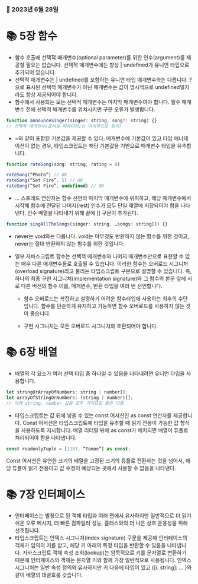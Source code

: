 ### 📅 2023년 6월 28일

# 📚 5장 함수
- 함수 호출에 선택적 매개변수(optional parameter)를 위한 인수(argument)를 제공할 필요는 없습니다. 선택적 매개변수에는 항상 | undefined가 유니언 타입으로 추가되어 있습니다.
- 선택적 매개변수는 | undefined를 포함하는 유니언 타입 매개변수와는 다릅니다. ?으로 표시된 선택적 매개변수가 아닌 매개변수는 값이 명시적으로 undefined일지라도 항상 제공되어야 합니다.
- 함수에서 사용되는 모든 선택적 매개변수는 마지막 매개변수여야 합니다. 필수 매개변수 전에 선택적 매개변수를 위치시키면 구문 오류가 발생합니다.
```jsx
function announceSinger(singer: string, song?: string) {}
// 선택적 매개변수(옵셔널 파라미터)는 마지막으로 위치!
```
- =와 같이 포함된 기본값을 제공할 수 있다. 매개변수에 기본값이 있고 타입 애너테이션이 없는 경우, 타입스크립트는 해당 기본값을 기반으로 매개변수 타입을 유추합니다. 
```jsx
function rateSong(song: string, rating = 0)

rateSong(“Photo”) // OK
rateSong(“Set Fire”, 5) // OK
rateSong(“Set Fire”, undefined) // OK
```

- … 스프레드 연산자는 함수 선언의 마지막 매개변수에 위치하고, 해당 매개변수에서 시작해 함수에 전달된 나머지(rest) 인수가 모두 단일 배열에 저장되어야 함을 나타낸다. 인수 배열을 나타내기 위해 끝에 [] 구문이 추가된다.
```jsx
function singAllTheSongs(singer: string, …songs: string[]) {}
```

- never는 void와는 다릅니다. void는 아무것도 반환하지 않는 함수를 위한 것이고, never는 절대 반환하지 않는 함수를 위한 것입니다.

- 일부 자바스크립트 함수는 선택적 매개변수와 나머지 매개변수만으로 표현할 수 없는 매우 다른 매개변수들로 호출될 수 있습니다. 이러한 함수는 오버로드 시그니처(overload signature)라고 불리는 타입스크립트 구문으로 설명할 수 있습니다. 즉, 하나의 최종 구현 시그니처(implementation signature)와 그 함수의 본문 앞에 서로 다른 버전의 함수 이름, 매개변수, 반환 타입을 여러 번 선언합니다.

    - 함수 오버로드는 복잡하고 설명하기 어려운 함수타입에 사용하는 최후의 수단입니다. 함수를 단순하게 유지하고 가능하면 함수 오버로드를 사용하지 않는 것이 좋습니다.

    - 구현 시그니처는 모든 오버로드 시그니처와 호환되어야 합니다.

# 📚 6장 배열
- 배열의 각 요소가 여러 선택 타입 중 하나일 수 있음을 나타내려면 유니언 타입을 사용합니다.
```jsx
let stringOrArrayOfNumbers: string | number[];
let arrayOfStringOrNumbers: (string | number)[];
// 아래 string, number 값을 모두 가지므로 둘은 다름
```

- 타입스크립트는 값 뒤에 넣을 수 있는 const 어서션인 as const 연산자를 제공합니다. Const 어서션은 타입스크립트에 타입을 유추할 때 읽기 전용이 가능한 값 형식을 사용하도록 지시합니다. 배열 리터럴 뒤에 as const가 배치되면 배열이 튜플로 처리되어야 함을 나타냅니다.
```jsx
const readonlyTuple = [1157, “Tomoe”] as const;
```
Const 어서션은 유연한 크기의 배열을 고정된 크기의 튜플로 전환하는 것을 넘어서, 해당 튜플이 읽기 전용이고 값 수정이 예상되는 곳에서 사용할 수 없음을 나타낸다.

# 📚 7장 인터페이스
- 인터페이스는 별칭으로 된 객체 타입과 여러 면에서 유사하지만 일반적으로 더 읽기 쉬운 오류 메시지, 더 빠른 컴파일러 성능, 클래스와의 더 나은 상호 운용성을 위해 선호됩니다.
- 타입스크립트는 인덱스 시그니처(index signature) 구문을 제공해 인터페이스의 객체가 임의의 키를 받고, 해당 키 아래의 특정 타입을 반환할 수 있음을 나타냅니다. 자바스크립트 객체 속성 조회(lookup)는 암묵적으로 키를 문자열로 변환하기 때문에 인터페이스의 객체는 문자열 키와 함께 가장 일반적으로 사용됩니다. 인덱스 시그니처는 일반 속성 정의와 유사하지만 키 다음에 타입이 있고 {[i: string]: … }와 같이 배열의 대괄호를 갖습니다.
